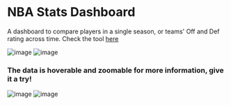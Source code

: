 # NBA Stats Dashboard
A dashboard to compare players in a single season, or teams' Off and Def rating across time.
Check the tool [here](https://faustourrutia.shinyapps.io/project_nba/)

![image](https://github.com/faustourrutiareyes/nba-stats-dashboard/assets/41218224/0bfb760a-8fb6-44cd-b347-c3494365eb18)
![image](https://github.com/faustourrutiareyes/nba-stats-dashboard/assets/41218224/f5c82ce9-e8a4-4e27-9453-31db86fd544d)


### The data is hoverable and zoomable for more information, give it a try!
![image](https://github.com/faustourrutiareyes/nba-stats-dashboard/assets/41218224/a8accda2-a48f-473c-bb7d-29d125e1e9e0)
![image](https://github.com/faustourrutiareyes/nba-stats-dashboard/assets/41218224/3e90a7bd-a3f4-46d6-905f-de1787344d21)

